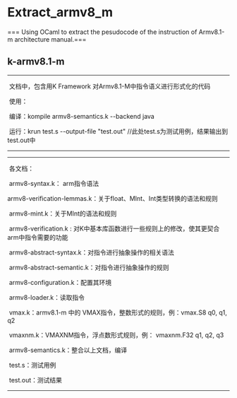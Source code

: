 # Extract_armv8_m

=== Using OCaml to extract the pesudocode of the instruction of Armv8.1-m architecture manual.===



## k-armv8.1-m

***

​	文档中，包含用K Framework 对Armv8.1-M中指令语义进行形式化的代码

​	使用： 

​		编译：kompile armv8-semantics.k --backend java

​		运行：krun test.s --output-file "test.out"	//此处test.s为测试用例，结果输出到test.out中

***

***

​	各文档：

​		armv8-syntax.k： arm指令语法

​		armv8-verification-lemmas.k：关于float、MInt、Int类型转换的语法和规则

​		armv8-mint.k：关于MInt的语法和规则

​		armv8-verification.k : 对K中基本库函数进行一些规则上的修改，使其更契合arm中指令需要的功能

​		armv8-abstract-syntax.k：对指令进行抽象操作的相关语法

​		armv8-abstract-semantic.k：对指令进行抽象操作的规则

​		armv8-configuration.k：配置其环境

​		armv8-loader.k：读取指令

​		vmax.k：armv8.1-m 中的 VMAX指令，整数形式的规则，例：vmax.S8 q0, q1, q2

​		vmaxnm.k：VMAXNM指令，浮点数形式规则，例： vmaxnm.F32 q1, q2, q3

​		armv8-semantics.k：整合以上文档，编译

​		test.s：测试用例

​		test.out：测试结果

***